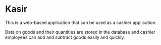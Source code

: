 # Kasir
<p>This is a web-based application that can be used as a cashier application.</p>
<p>Data on goods and their quantities are stored in the database and cashier employees can add and subtract goods easily and quickly.</p>
